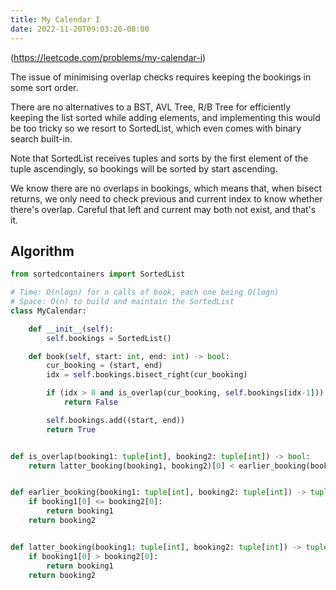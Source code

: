 ```yaml
---
title: My Calendar I
date: 2022-11-20T09:03:20-08:00
---
```


(https://leetcode.com/problems/my-calendar-i)

The issue of minimising overlap checks requires keeping the
bookings in some sort order.

There are no alternatives to a BST, AVL Tree, R/B Tree for
efficiently keeping the list sorted while adding elements,
and implementing this would be too tricky so we resort to
SortedList, which even comes with binary search built-in.

Note that SortedList receives tuples and sorts by the first
element of the tuple ascendingly, so bookings will be sorted
by start ascending.

We know there are no overlaps in bookings, which means that,
when bisect returns, we only need to check previous and
current index to know whether there's overlap. Careful that
left and current may both not exist, and that's it.


## Algorithm

```python
from sortedcontainers import SortedList

# Time: O(nlogn) for n calls of book, each one being O(logn)
# Space: O(n) to build and maintain the SortedList
class MyCalendar:

    def __init__(self):
        self.bookings = SortedList()

    def book(self, start: int, end: int) -> bool:
        cur_booking = (start, end)
        idx = self.bookings.bisect_right(cur_booking)

        if (idx > 0 and is_overlap(cur_booking, self.bookings[idx-1])) or (idx < len(self.bookings) and is_overlap(cur_booking, self.bookings[idx])):
            return False

        self.bookings.add((start, end))
        return True


def is_overlap(booking1: tuple[int], booking2: tuple[int]) -> bool:
    return latter_booking(booking1, booking2)[0] < earlier_booking(booking1, booking2)[1]


def earlier_booking(booking1: tuple[int], booking2: tuple[int]) -> tuple[int]:
    if booking1[0] <= booking2[0]:
        return booking1
    return booking2


def latter_booking(booking1: tuple[int], booking2: tuple[int]) -> tuple[int]:
    if booking1[0] > booking2[0]:
        return booking1
    return booking2

```


